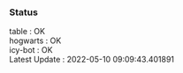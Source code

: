 ### Status


table : OK  
hogwarts : OK  
icy-bot : OK  
Latest Update : 2022-05-10 09:09:43.401891
